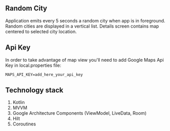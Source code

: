 ## Random City
Application emits every 5 seconds a random city when app is in foreground. Random cities are displayed in a vertical list.
Details screen contains map centered to selected city location.

## Api Key
In order to take advantage of map view you'll need to add Google Maps Api Key in local.properties file:
```
MAPS_API_KEY=add_here_your_api_key
```

## Technology stack

1. Kotlin  
2. MVVM  
3. Google Architecture Components (ViewModel, LiveData, Room)  
4. Hilt  
5. Coroutines
